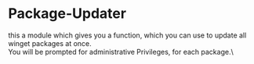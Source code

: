 # Package-Updater

this a module which gives you a function, which you can use to update all winget packages at once.\
You will be prompted for administrative Privileges, for each package.\
